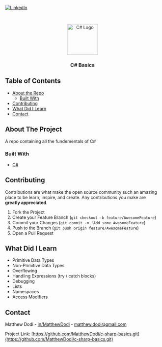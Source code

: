 [![LinkedIn][linkedin-shield]][linkedin-url]

<!-- PROJECT LOGO -->
<br />
<p align="center">
    <img src="http://www.techbaz.org/Course/img/csharp-logo.png" alt="C# Logo" width="100">

  <h3 align="center">C# Basics</h3>
</p>

<!-- TABLE OF CONTENTS -->

## Table of Contents

- [About the Repo](#about-the-project)
  - [Built With](#built-with)
- [Contributing](#contributing)
- [What Did I Learn](#what-did-i-learn)
- [Contact](#contact)

<!-- ABOUT THE PROJECT -->

## About The Project

A repo containing all the fundementals of C#

### Built With

- [C#](https://docs.microsoft.com/en-us/dotnet/csharp/)

<!-- CONTRIBUTING -->

## Contributing

Contributions are what make the open source community such an amazing place to be learn, inspire, and create. Any contributions you make are **greatly appreciated**.

1. Fork the Project
2. Create your Feature Branch (`git checkout -b feature/AwesomeFeature`)
3. Commit your Changes (`git commit -m 'Add some AwesomeFeature`)
4. Push to the Branch (`git push origin feature/AwesomeFeature`)
5. Open a Pull Request

## What Did I Learn

- Primitive Data Types
- Non-Primitive Data Types
- Overflowing
- Handling Expressions (try / catch blocks)
- Debugging
- Lists
- Namespaces
- Access Modifiers

<!-- CONTACT -->

## Contact

Matthew Dodi - [in/MatthewDodi](https://linkedin.com/in/MatthewDodi) - matthew.dodi@gmail.com

Project Link: [https://github.com/MatthewDodi/c-sharp-basics.git](https://github.com/MatthewDodi/c-sharp-basics.git)

<!-- MARKDOWN LINKS & IMAGES -->

[linkedin-shield]: https://img.shields.io/badge/-LinkedIn-black.svg?style=flat-square&logo=linkedin&colorB=555
[linkedin-url]: https://linkedin.com/in/MatthewDodi
